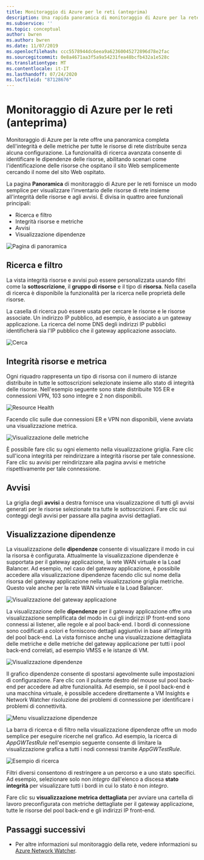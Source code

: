 ```yaml
---
title: Monitoraggio di Azure per le reti (anteprima)
description: Una rapida panoramica di monitoraggio di Azure per la rete che fornisce una visualizzazione completa dell'integrità e delle metriche per tutte le risorse di rete distribuite senza alcuna configurazione.
ms.subservice: ''
ms.topic: conceptual
author: bwren
ms.author: bwren
ms.date: 11/07/2019
ms.openlocfilehash: ccc5578944dc6eea9a62360045272896d78e2fac
ms.sourcegitcommit: 0e8a4671aa3f5a9a54231fea48bcfb432a1e528c
ms.translationtype: MT
ms.contentlocale: it-IT
ms.lasthandoff: 07/24/2020
ms.locfileid: "87128676"
---
```

# <a name="azure-monitor-for-networks-preview"></a>Monitoraggio di Azure per le reti (anteprima)
Monitoraggio di Azure per la rete offre una panoramica completa dell'integrità e delle metriche per tutte le risorse di rete distribuite senza alcuna configurazione. La funzionalità di ricerca avanzata consente di identificare le dipendenze delle risorse, abilitando scenari come l'identificazione delle risorse che ospitano il sito Web semplicemente cercando il nome del sito Web ospitato.

La pagina **Panoramica** di monitoraggio di Azure per le reti fornisce un modo semplice per visualizzare l'inventario delle risorse di rete insieme all'integrità delle risorse e agli avvisi. È divisa in quattro aree funzionali principali:

- Ricerca e filtro
- Integrità risorse e metriche
- Avvisi 
- Visualizzazione dipendenze

![Pagina di panoramica](media/network-insights-overview/overview.png)

## <a name="search-and-filtering"></a>Ricerca e filtro
La vista integrità risorse e avvisi può essere personalizzata usando filtri come la **sottoscrizione**, il **gruppo di risorse** e il tipo di **risorsa**. Nella casella di ricerca è disponibile la funzionalità per la ricerca nelle proprietà delle risorse.

La casella di ricerca può essere usata per cercare le risorse e le risorse associate. Un indirizzo IP pubblico, ad esempio, è associato a un gateway applicazione. La ricerca del nome DNS degli indirizzi IP pubblici identificherà sia l'IP pubblico che il gateway applicazione associato.

![Cerca](media/network-insights-overview/search.png)


## <a name="resource-health-and-metric"></a>Integrità risorse e metrica
Ogni riquadro rappresenta un tipo di risorsa con il numero di istanze distribuite in tutte le sottoscrizioni selezionate insieme allo stato di integrità delle risorse. Nell'esempio seguente sono state distribuite 105 ER e connessioni VPN, 103 sono integre e 2 non disponibili.

![Resource Health](media/network-insights-overview/resource-health.png)

Facendo clic sulle due connessioni ER e VPN non disponibili, viene avviata una visualizzazione metrica. 

![Visualizzazione delle metriche](media/network-insights-overview/metric-view.png)

È possibile fare clic su ogni elemento nella visualizzazione griglia. Fare clic sull'icona integrità per reindirizzare a integrità risorse per tale connessione. Fare clic su avvisi per reindirizzare alla pagina avvisi e metriche rispettivamente per tale connessione. 

## <a name="alerts"></a>Avvisi
La griglia degli **avvisi** a destra fornisce una visualizzazione di tutti gli avvisi generati per le risorse selezionate tra tutte le sottoscrizioni. Fare clic sui conteggi degli avvisi per passare alla pagina avvisi dettagliati.

## <a name="dependency-view"></a>Visualizzazione dipendenze
La visualizzazione delle **dipendenze** consente di visualizzare il modo in cui la risorsa è configurata. Attualmente la visualizzazione dipendenze è supportata per il gateway applicazione, la rete WAN virtuale e la Load Balancer. Ad esempio, nel caso del gateway applicazione, è possibile accedere alla visualizzazione dipendenze facendo clic sul nome della risorsa del gateway applicazione nella visualizzazione griglia metriche. Questo vale anche per la rete WAN virtuale e la Load Balancer. 

![Visualizzazione del gateway applicazione](media/network-insights-overview/application-gateway.png)

La visualizzazione delle **dipendenze** per il gateway applicazione offre una visualizzazione semplificata del modo in cui gli indirizzi IP front-end sono connessi ai listener, alle regole e al pool back-end. I bordi di connessione sono codificati a colori e forniscono dettagli aggiuntivi in base all'integrità del pool back-end. La vista fornisce anche una visualizzazione dettagliata delle metriche e delle metriche del gateway applicazione per tutti i pool back-end correlati, ad esempio VMSS e le istanze di VM.

![Visualizzazione dipendenze](media/network-insights-overview/dependency-view.png)

Il grafico dipendenze consente di spostarsi agevolmente sulle impostazioni di configurazione. Fare clic con il pulsante destro del mouse sul pool back-end per accedere ad altre funzionalità. Ad esempio, se il pool back-end è una macchina virtuale, è possibile accedere direttamente a VM Insights e Network Watcher risoluzione dei problemi di connessione per identificare i problemi di connettività.

![Menu visualizzazione dipendenze](media/network-insights-overview/dependency-view-menu.png)

La barra di ricerca e di filtro nella visualizzazione dipendenze offre un modo semplice per eseguire ricerche nel grafico. Ad esempio, la ricerca di *AppGWTestRule* nell'esempio seguente consente di limitare la visualizzazione grafica a tutti i nodi connessi tramite *AppGWTestRule*. 

![Esempio di ricerca](media/network-insights-overview/search-example.png)

Filtri diversi consentono di restringere a un percorso e a uno stato specifici. Ad esempio, selezionare solo non *integro* dall'elenco a discesa **stato integrità** per visualizzare tutti i bordi in cui lo stato è non *integro*.

Fare clic su **visualizzazione metrica dettagliata** per avviare una cartella di lavoro preconfigurata con metriche dettagliate per il gateway applicazione, tutte le risorse del pool back-end e gli indirizzi IP front-end. 

## <a name="next-steps"></a>Passaggi successivi 

- Per altre informazioni sul monitoraggio della rete, vedere informazioni su [Azure Network Watcher](../../network-watcher/network-watcher-monitoring-overview.md).
